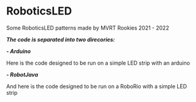 # RoboticsLED
Some RoboticsLED patterns made by MVRT Rookies 2021 - 2022

***The code is separated into two direcories:***

***- Arduino***

Here is the code designed to be run on a simple LED strip with an arduino
  
***- RobotJava***

And here is the code designed to be run on a RoboRio with a simple LED strip
